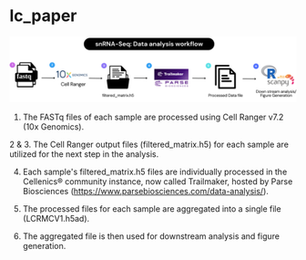 # lc_paper
![Alt text](https://github.com/ziahasanz/lc_paper/blob/main/snRNA-seq%20Data%20Analysis%20workflow.png)

1. The FASTq files of each sample are processed using Cell Ranger v7.2 (10x Genomics).

2 & 3. The Cell Ranger output files (filtered_matrix.h5) for each sample are utilized for the next step in the analysis.

4. Each sample's filtered_matrix.h5 files are individually processed in the Cellenics® community instance, now called Trailmaker, hosted by Parse Biosciences (https://www.parsebiosciences.com/data-analysis/).

5. The processed files for each sample are aggregated into a single file (LCRMCV1.h5ad).

6. The aggregated file is then used for downstream analysis and figure generation.
